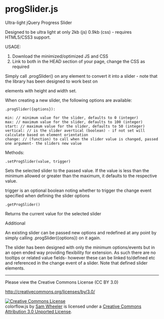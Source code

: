 progSlider.js
=============

Ultra-light jQuery Progress Slider

Designed to be ultra light at only 2kb (js) 0.9kb (css) - requires HTML5/CSS3 support.

USAGE:

1. Download the minimized/optimized JS and CSS
2. Link to both in the HEAD section of your page, change the CSS as required


Simply call .progSlider() on any element to convert it into a slider - note that the library has been designed to work best on <div> elements with height and width set.

When creating a new slider, the following options are available:
```
.progSlider({options}):
```

```
min: // minimum value for the slider, defaults to 0 (integer)
max: // maximum value for the slider, defaults to 100 (integer)
start: // maximum value for the slider, defaults to 50 (integer)
vertical: // is the slider avertical (boolean) - if not set will calculate based on element orientation
change: // (function) to call when the slider value is changed, passed one argument- the sliders new value
```

Methods:
```
.setProgSlider(value, trigger)
```
Sets the selected slider to the passed value. If the value is less than the minimum allowed or greater than the maximum, it defaults to the respective value.

trigger is an optional boolean noting whether to trigger the change event specified when defining the slider options
```
.getProgSlider()
```
Returns the current value for the selected slider


Additional

An existing slider can be passed new options and redefined at any point by simply calling .progSlider({options}) on it again.

The slider has been designed with only the minimum options/events but in an open ended way providing flexibility for extension. As such there are no tooltips or related value fields- however these can be linked to/defined etc and referenced in the change event of a slider. Note that defined slider elements.

----------------------

Please view the Creative Commons License (CC BY 3.0)

http://creativecommons.org/licenses/by/3.0/

<a rel="license" href="http://creativecommons.org/licenses/by/3.0/deed.en_US"><img alt="Creative Commons License" style="border-width:0" src="http://i.creativecommons.org/l/by/3.0/88x31.png" /></a><br /><span xmlns:dct="http://purl.org/dc/terms/" property="dct:title">colorflow.js</span> by <a xmlns:cc="http://creativecommons.org/ns#" href="http://www.samwheeler.info" property="cc:attributionName" rel="cc:attributionURL">Sam Wheeler</a> is licensed under a <a rel="license" href="http://creativecommons.org/licenses/by/3.0/deed.en_US">Creative Commons Attribution 3.0 Unported License</a>.
